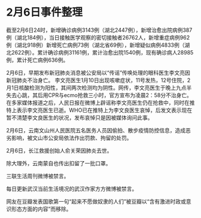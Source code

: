 # 2月6日事件整理

截至2月6日24时，新增确诊病例3143例（湖北2447例），新增治愈出院病例387例（湖北184例），当日接触医学观察的密切接触者26762人，新增重症病例962例（湖北918例）新增死亡病例73例（湖北省69例），新增疑似病例4833例（湖北2622例）。累计确诊病例31161例，累计治愈出院1540例，现有确诊病人28985例，累计死亡病例636例。

2月6日，早期发布新冠肺炎消息被公安局以“传谣”传唤处理的眼科医生李文亮因新冠肺炎不治身亡。 李文亮医生1月10日出现咳嗽症状，11号发热，12号住院，2月1日核酸检测为阳性，其间两次检测均为阴性。网传，李文亮医生于晚上九点半失去心跳，其后用CPR与ecmo抢救三小时，官方宣布为凌晨2：58分不治身亡。在多家媒体报道之后，人民日报在微博上辟谣称李文亮医生仍在抢救中，同时在推特上表示李文亮医生已逝。WHO已在推特上为李文良医生哀悼，后发文表示现在暂不清楚李文良医生的状况，发布哀悼只是因被媒体询问此事。

2月6日，云南文山州人民医院五名医务人员因偷拍、散步疫情防控信息，造成恶劣影响，被文山市公安局依法作出罚款、拘留的处罚。

2月6日，长江救援创始人俞关荣因肺炎去世。

除大理外，云南蒙自也传出扣留了一批口罩。

三联生活周刊微博被禁言。

每日更新武汉当前生活境况的武汉作家方方微博被禁言。

网友在豆瓣发表国歌第一句“起来不愿做奴隶的人们”被豆瓣以“含有激进时政或意识形态方面的内容”而移除。


